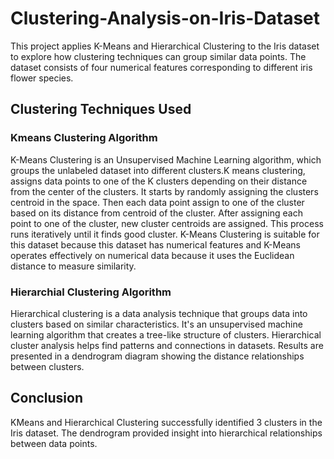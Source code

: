 # Clustering-Analysis-on-Iris-Dataset
This project applies K-Means and Hierarchical Clustering to the Iris dataset to explore how clustering techniques can group similar data points. The dataset consists of four numerical features corresponding to different iris flower species.

## Clustering Techniques Used
### Kmeans Clustering Algorithm
K-Means Clustering is an Unsupervised Machine Learning algorithm, which groups the unlabeled dataset into different clusters.K means clustering, assigns data points to one of the K clusters depending on their distance from the center of the clusters. It starts by randomly assigning the clusters centroid in the space. Then each data point assign to one of the cluster based on its distance from centroid of the cluster. After assigning each point to one of the cluster, new cluster centroids are assigned. This process runs iteratively until it finds good cluster.
K-Means Clustering is suitable for this dataset because this dataset has numerical features and K-Means operates effectively on numerical data because it uses the Euclidean distance to measure similarity.

### Hierarchial Clustering Algorithm
Hierarchical clustering is a data analysis technique that groups data into clusters based on similar characteristics. It's an unsupervised machine learning algorithm that creates a tree-like structure of clusters.
Hierarchical cluster analysis helps find patterns and connections in datasets. Results are presented in a dendrogram diagram showing the distance relationships between clusters.

## Conclusion
KMeans and Hierarchical Clustering successfully identified 3 clusters in the Iris dataset.
The dendrogram provided insight into hierarchical relationships between data points.

